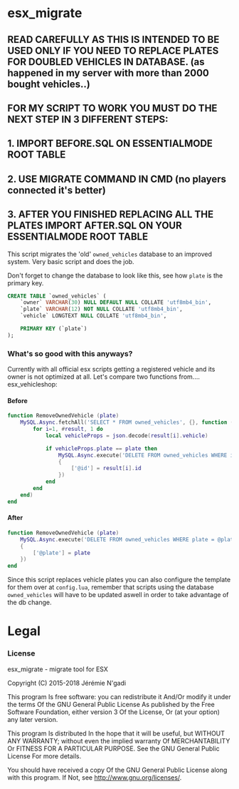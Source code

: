 # esx_migrate

## READ CAREFULLY AS THIS IS INTENDED TO BE USED ONLY IF YOU NEED TO REPLACE PLATES FOR DOUBLED VEHICLES IN DATABASE. (as happened in my server with more than 2000 bought vehicles..)


## FOR MY SCRIPT TO WORK YOU MUST DO THE NEXT STEP IN 3 DIFFERENT STEPS:
## 1. IMPORT BEFORE.SQL ON ESSENTIALMODE ROOT TABLE
## 2. USE MIGRATE COMMAND IN CMD (no players connected it's better)
## 3. AFTER YOU FINISHED REPLACING ALL THE PLATES IMPORT AFTER.SQL ON YOUR ESSENTIALMODE ROOT TABLE

This script migrates the 'old' `owned_vehicles` database to an improved system. Very basic script and does the job.

Don't forget to change the database to look like this, see how `plate` is the primary key.

```sql
CREATE TABLE `owned_vehicles` (
	`owner` VARCHAR(30) NULL DEFAULT NULL COLLATE 'utf8mb4_bin',
	`plate` VARCHAR(12) NOT NULL COLLATE 'utf8mb4_bin',
	`vehicle` LONGTEXT NULL COLLATE 'utf8mb4_bin',

	PRIMARY KEY (`plate`)
);
```

### What's so good with this anyways?
Currently with all official esx scripts getting a registered vehicle and its owner is not optimized at all.
Let's compare two functions from.... esx_vehicleshop:

#### Before
```lua
function RemoveOwnedVehicle (plate)
	MySQL.Async.fetchAll('SELECT * FROM owned_vehicles', {}, function (result)
		for i=1, #result, 1 do
			local vehicleProps = json.decode(result[i].vehicle)

			if vehicleProps.plate == plate then
				MySQL.Async.execute('DELETE FROM owned_vehicles WHERE id = @id',
				{
					['@id'] = result[i].id
				})
			end
		end
	end)
end
```

#### After
```lua
function RemoveOwnedVehicle (plate)
	MySQL.Async.execute('DELETE FROM owned_vehicles WHERE plate = @plate',
	{
		['@plate'] = plate
	})
end
```

Since this script replaces vehicle plates you can also configure the template for them over at `config.lua`, remember that scripts using the database `owned_vehicles` will have to be updated aswell in order to take advantage of the db change.

# Legal
### License
esx_migrate - migrate tool for ESX

Copyright (C) 2015-2018 Jérémie N'gadi

This program Is free software: you can redistribute it And/Or modify it under the terms Of the GNU General Public License As published by the Free Software Foundation, either version 3 Of the License, Or (at your option) any later version.

This program Is distributed In the hope that it will be useful, but WITHOUT ANY WARRANTY; without even the implied warranty Of MERCHANTABILITY Or FITNESS FOR A PARTICULAR PURPOSE. See the GNU General Public License For more details.

You should have received a copy Of the GNU General Public License along with this program. If Not, see http://www.gnu.org/licenses/.
